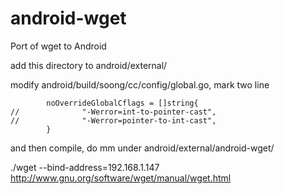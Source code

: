 # android-wget
Port of wget to Android

add this directory to android/external/

modify android/build/soong/cc/config/global.go, mark two line
```
        noOverrideGlobalCflags = []string{
//              "-Werror=int-to-pointer-cast",
//              "-Werror=pointer-to-int-cast",
        }
```
and then compile, do mm under android/external/android-wget/

./wget --bind-address=192.168.1.147 http://www.gnu.org/software/wget/manual/wget.html
